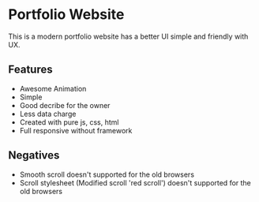 # Portfolio Website
This is a modern portfolio website has a better UI simple and friendly with UX.

## Features
- Awesome Animation
- Simple
- Good decribe for the owner
- Less data charge
- Created with pure js, css, html
- Full responsive without framework

## Negatives
- Smooth scroll doesn't supported for the old browsers
- Scroll stylesheet (Modified scroll 'red scroll') doesn't supported for the old browsers
